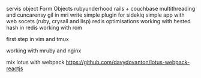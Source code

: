 servis object
Form Objects
rubyunderhood
rails + couchbase
multithreading and cuncarensy
gil in mri
write simple plugin for sidekiq
simple app with web socets (ruby, crysall and lisp)
redis optimisations
working with hested hash in redis
working with rom

first step in vim and tmux

working with mruby and nginx

mix lotus with webpack
https://github.com/davydovanton/lotus-webpack-reactjs
